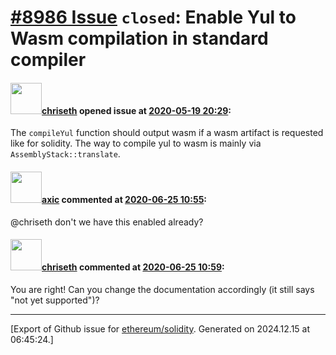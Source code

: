 # [\#8986 Issue](https://github.com/ethereum/solidity/issues/8986) `closed`: Enable Yul to Wasm compilation in standard compiler

#### <img src="https://avatars.githubusercontent.com/u/9073706?v=4" width="50">[chriseth](https://github.com/chriseth) opened issue at [2020-05-19 20:29](https://github.com/ethereum/solidity/issues/8986):

The `compileYul` function should output wasm if a wasm artifact is requested like for solidity. The way to compile yul to wasm is mainly via `AssemblyStack::translate`.

#### <img src="https://avatars.githubusercontent.com/u/20340?v=4" width="50">[axic](https://github.com/axic) commented at [2020-06-25 10:55](https://github.com/ethereum/solidity/issues/8986#issuecomment-649467096):

@chriseth don't we have this enabled already?

#### <img src="https://avatars.githubusercontent.com/u/9073706?v=4" width="50">[chriseth](https://github.com/chriseth) commented at [2020-06-25 10:59](https://github.com/ethereum/solidity/issues/8986#issuecomment-649468735):

You are right! Can you change the documentation accordingly (it still says "not yet supported")?


-------------------------------------------------------------------------------



[Export of Github issue for [ethereum/solidity](https://github.com/ethereum/solidity). Generated on 2024.12.15 at 06:45:24.]
